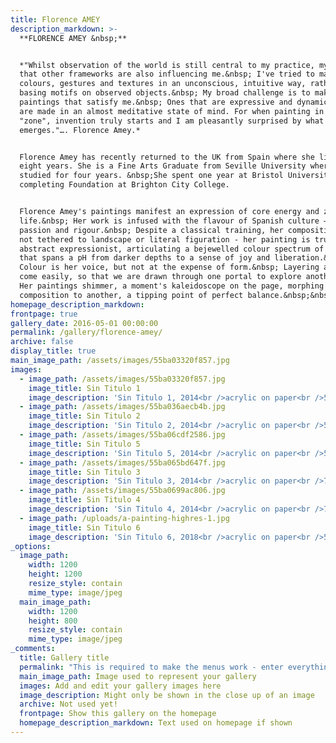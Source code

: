 ```yaml
---
title: Florence AMEY
description_markdown: >-
  **FLORENCE AMEY &nbsp;**


  *"Whilst observation of the world is still central to my practice, my hope is
  that other frameworks are also influencing me.&nbsp; I've tried to make marks,
  colours, gestures and textures in an unconscious, intuitive way, rather than
  basing motifs on observed objects.&nbsp; My broad challenge is to make
  paintings that satisfy me.&nbsp; Ones that are expressive and dynamic, that
  are made in an almost meditative state of mind. For when painting in that
  "zone", invention truly starts and I am pleasantly surprised by what
  emerges."…. Florence Amey.*


  Florence Amey has recently returned to the UK from Spain where she lived for
  eight years. She is a Fine Arts Graduate from Seville University where she
  studied for four years. &nbsp;She spent one year at Bristol University after
  completing Foundation at Brighton City College.


  Florence Amey's paintings manifest an expression of core energy and zest for
  life.&nbsp; Her work is infused with the flavour of Spanish culture – with
  passion and rigour.&nbsp; Despite a classical training, her compositions are
  not tethered to landscape or literal figuration - her painting is truly
  abstract expressionist, articulating a bejewelled colour spectrum of emotion
  that spans a pH from darker depths to a sense of joy and liberation.&nbsp;
  Colour is her voice, but not at the expense of form.&nbsp; Layering appears to
  come easily, so that we are drawn through one portal to explore another.&nbsp;
  Her paintings shimmer, a moment's kaleidoscope on the page, morphing from one
  composition to another, a tipping point of perfect balance.&nbsp;&nbsp;
homepage_description_markdown:
frontpage: true
gallery_date: 2016-05-01 00:00:00
permalink: /gallery/florence-amey/
archive: false
display_title: true
main_image_path: /assets/images/55ba03320f857.jpg
images:
  - image_path: /assets/images/55ba03320f857.jpg
    image_title: Sin Titulo 1
    image_description: 'Sin Titulo 1, 2014<br />acrylic on paper<br />55 x 75 cm'
  - image_path: /assets/images/55ba036aecb4b.jpg
    image_title: Sin Titulo 2
    image_description: 'Sin Titulo 2, 2014<br />acrylic on paper<br />55 x 75 cm'
  - image_path: /assets/images/55ba06cdf2586.jpg
    image_title: Sin Titulo 5
    image_description: 'Sin Titulo 5, 2014<br />acrylic on paper<br />55 x 75 cm'
  - image_path: /assets/images/55ba065bd647f.jpg
    image_title: Sin Titulo 3
    image_description: 'Sin Titulo 3, 2014<br />acrylic on paper<br />75 x 55 cm'
  - image_path: /assets/images/55ba0699ac806.jpg
    image_title: Sin Titulo 4
    image_description: 'Sin Titulo 4, 2014<br />acrylic on paper<br />75 x 55 cm'
  - image_path: /uploads/a-painting-highres-1.jpg
    image_title: Sin Titulo 6
    image_description: 'Sin Titulo 6, 2018<br />acrylic on paper<br />55 x 75 cm'
_options:
  image_path:
    width: 1200
    height: 1200
    resize_style: contain
    mime_type: image/jpeg
  main_image_path:
    width: 1200
    height: 800
    resize_style: contain
    mime_type: image/jpeg
_comments:
  title: Gallery title
  permalink: "This is required to make the menus work - enter everything in lower case, no digits, no spaces in this format /gallery/my-new-gallery/"
  main_image_path: Image used to represent your gallery
  images: Add and edit your gallery images here
  image_description: Might only be shown in the close up of an image
  archive: Not used yet!
  frontpage: Show this gallery on the homepage
  homepage_description_markdown: Text used on homepage if shown
---
```


